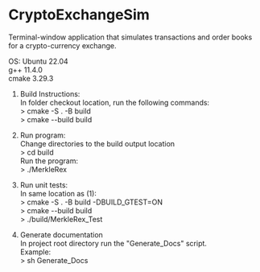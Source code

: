 # CryptoExchangeSim
Terminal-window application that simulates transactions and order books for a crypto-currency exchange.

OS: Ubuntu 22.04  
g++ 11.4.0  
cmake 3.29.3  

1. Build Instructions:  
      In folder checkout location, run the following commands:  
         > cmake -S . -B build  
         > cmake --build build  

2. Run program:  
      Change directories to the build output location  
         > cd build  
      Run the program:  
         > ./MerkleRex 

3. Run unit tests:  
      In same location as (1):  
         > cmake -S . -B build -DBUILD_GTEST=ON  
         > cmake --build build   
         > ./build/MerkleRex_Test  

4. Generate documentation  
      In project root directory run the "Generate_Docs" script.  
         Example:  
         > sh Generate_Docs  

